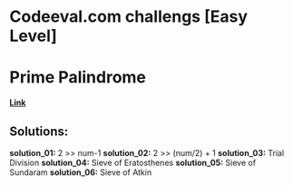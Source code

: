 # Codeeval.com challengs [Easy Level]
# Prime Palindrome
[**Link**](https://www.codeeval.com/open_challenges/3/)

## Solutions:
**solution_01:**
 2 >> num-1
**solution_02:**
 2 >> (num/2) + 1
**solution_03:**
 Trial Division
**solution_04:**
 Sieve of Eratosthenes
**solution_05:**
 Sieve of Sundaram
**solution_06:**
 Sieve of Atkin